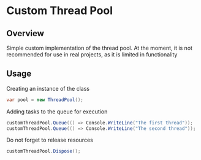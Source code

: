 # Custom Thread Pool
## Overview
Simple custom implementation of the thread pool. At the moment, it is not recommended for use in real projects, as it is limited in functionality

Usage
------

Creating an instance of the class
```csharp
var pool = new ThreadPool();
```

Adding tasks to the queue for execution
```csharp
customThreadPool.Queue(() => Console.WriteLine("The first thread"));
customThreadPool.Queue(() => Console.WriteLine("The second thread"));
```

Do not forget to release resources
```csharp
customThreadPool.Dispose();
```